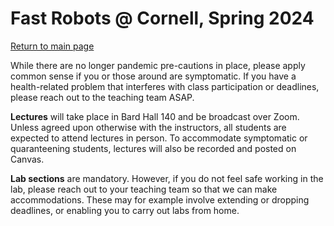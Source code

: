 # Fast Robots @ Cornell, Spring 2024

[Return to main page](index.md)

While there are no longer pandemic pre-cautions in place, please apply common sense if you or those around are symptomatic. If you have a health-related problem that interferes with class participation or deadlines, please reach out to the teaching team ASAP.

**Lectures** will take place in Bard Hall 140 and be broadcast over Zoom. Unless agreed upon otherwise with the instructors, all students are expected to attend lectures in person. To accommodate symptomatic or quaranteening students, lectures will also be recorded and posted on Canvas. 

**Lab sections** are mandatory. However, if you do not feel safe working in the lab, please reach out to your teaching team so that we can make accommodations. These may for example involve extending or dropping deadlines, or enabling you to carry out labs from home.  

